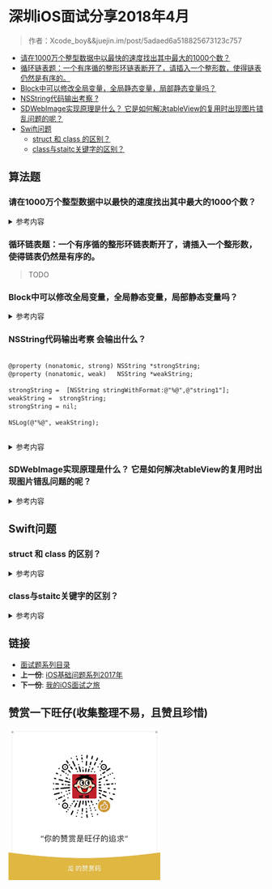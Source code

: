 # 深圳iOS面试分享2018年4月

> 作者：Xcode_boy&&juejin.im/post/5adaed6a518825673123c757

-   [请在1000万个整型数据中以最快的速度找出其中最大的1000个数？](#请在1000万个整型数据中以最快的速度找出其中最大的1000个数)
-   [循环链表题：一个有序循的整形环链表断开了，请插入一个整形数，使得链表仍然是有序的。](#循环链表题一个有序循的整形环链表断开了请插入一个整形数使得链表仍然是有序的)
-   [Block中可以修改全局变量，全局静态变量，局部静态变量吗？](#block中可以修改全局变量全局静态变量局部静态变量吗)
-   [NSString代码输出考察 ?](#nsstring代码输出考察)
-   [SDWebImage实现原理是什么？
    它是如何解决tableView的复用时出现图片错乱问题的呢？](#sdwebimage实现原理是什么-它是如何解决tableview的复用时出现图片错乱问题的呢)
-   [Swift问题](#swift问题)
	-   [struct 和 class 的区别？](#struct-和-class-的区别)
	-   [class与staitc关键字的区别？](#class与staitc关键字的区别)

## 算法题

### 请在1000万个整型数据中以最快的速度找出其中最大的1000个数？
<details>
<summary> 参考内容 </summary>

> 这是一个经常被问到的问题，百度网上解法也很多。这里仅提供基本思路，供参考：

- 把1000万的整型平均分到合适n个文件中，分别对每一份文件找出前1000个最大的数，最后对每份文件前1000数据用常规算法合并即可。
- 那么，如何从每一份文件中找出前1000个最大的数呢？
- **先取文件中前1000个数放到数组中，并排好序（假设升序），之后从文件中读取下一个数与数组第一个数比较，如果比数组中第一个数大，则替换数组第一个数，并重新排序，之后再取下一个数进行下轮比较即可。**

</details>

### 循环链表题：一个有序循的整形环链表断开了，请插入一个整形数，使得链表仍然是有序的。

> TODO

### Block中可以修改全局变量，全局静态变量，局部静态变量吗？

<details>
<summary> 参考内容 </summary>

> 修饰符所有权一同捕获

- 参考链接 [深入研究Block捕获外部变量和__block实现原理](https://www.jianshu.com/p/ee9756f3d5f6)
	- 全局变量和静态全局变量的值改变，以及它们被Block捕获进去，因为是全局的，作用域很广
	- 静态变量和自动变量，被Block从外面捕获进来，成为__main_block_impl_0这个结构体的成员变量
	- 自动变量是以值传递方式传递到Block的构造函数里面去的。Block只捕获Block中会用到的变量。由于只捕获了自动变量的值，并非内存地址，所以Block内部不能改变自动变量的值。
	- Block捕获的外部变量可以**改变值的是静态变量，静态全局变量，全局变量**

</details>

### NSString代码输出考察 会输出什么？ 

```objc

@property (nonatomic, strong) NSString *strongString;
@property (nonatomic, weak)   NSString *weakString;
	
strongString =  [NSString stringWithFormat:@"%@",@"string1"];
weakString =  strongString;
strongString = nil;
	
NSLog(@"%@", weakString);
	
```

<details>
<summary> 参考内容 </summary>

- NSString的问题，这个跟retainCount没什么太大的关系 
- **首先，stringWithFormat方法创建的字符串是autorelease的，本身就会延迟释放，直接跟log的话肯定不会输出null，如果你写个button做触发，放在方法外作log的话，才会打印出null**
	- 在64位环境下，苹果对NSString做了优化，细节不说，具体表现是，当非字面值常量的数字，英文字母字符串的长度小于等于 9 的时候会自动成为 NSTaggedPointerString 类型，如果有中文或其他特殊符号存在的话则会直接成为__NSCFString 类型。而NSTaggedPointerString是个常量释放不掉的.
	- 最后，如果是使用@""或者initWithString:@""的方式创建的字符串，会被转换成__NSCFConstantString,也是个常量，释放不掉不会输出null

</details>

### SDWebImage实现原理是什么？ 它是如何解决tableView的复用时出现图片错乱问题的呢？
<details>
<summary> 参考内容 </summary>

- 解决tableView复用错乱问题：每次都会调UIImageView+WebCache文件中的 [self sd_cancelCurrentImageLoad];
- [原理解释参考](https://www.jianshu.com/p/13c0cdc7987e)
	- SDWebImageDownloader  
	- 图片的下载操作放在一个NSOperationQueue并发操作队列中，队列默认最大并发数是6
	- 每个图片对应一些回调（下载进度，完成回调等），回调信息会存在downloader的URLCallbacks（一个字典，key是url地址，value是图片下载回调数组）中，URLCallbacks可能被多个线程访问，所以downloader把下载任务放在一个barrierQueue中，并设置屏障保证同一时间只有一个线程访问URLCallbacks。，在创建回调URLCallbacks的block中创建了一个NSOperation并添加到NSOperationQueue中
	- 下载的核心是利用NSURLSession加载数据，每个图片的下载都有一个operation操作来完成，并将这些操作放到一个操作队列中，这样可以实现图片的并发下载。
	- 内存缓存的处理由NSCache对象实现，NSCache类似一个集合的容器，它存储key-value对，类似于nsdictionary类，我们通常使用缓存来临时存储短时间使用但创建昂贵的对象，重用这些对象可以优化新能，同时这些对象对于程序来说不是紧要的，如果内存紧张就会自动释放。
	- 先在内存中放置一份缓存，如果需要缓存到磁盘，将磁盘缓存操作作为一个task放到串行队列中处理，会先检查图片格式是jpeg还是png，将其转换为响应的图片数据，最后吧数据写入磁盘中（文件名是对key值做MD5后的串）。

</details>

## Swift问题

### struct 和 class 的区别？

<details>
<summary> 参考内容 </summary>
-  类可以继承，结构体不可以

-  可以让一个类的实例来反初始化，释放存储空间，结构体做不到

-  类的对象是引用类型，而结构体是值类型。所以类的赋值是传递引用 ，结构体则是传值。

</details>


### class与staitc关键字的区别？
<details>
<summary> 参考内容 </summary>

- static 可以在类、结构体、或者枚举中使用。而 class 只能在类中使用。
-  static 可以修饰存储属性，static 修饰的存储属性称为静态变量(常量)。而 class 不能修饰存储属性。
-  static 修饰的计算属性不能被重写。而 class 修饰的可以被重写。
-  static 修饰的静态方法不能被重写。而 class 修饰的类方法可以被重写。
-  class 修饰的计算属性被重写时，可以使用 static 让其变为静态属性。
-  class 修饰的类方法被重写时，可以使用 static 让方法变为静态方法。

</details>

## 链接

- [面试题系列目录](../README.md)
- **上一份**: [iOS基础问题系列2017年](06iOS基础问题系列2017年.md)
- **下一份**: [我的iOS面试之旅](08字节跳动面试题：2018年4月.md)

## 赞赏一下旺仔(收集整理不易，且赞且珍惜)

</p>
<img src="../images/wechat.JPG" width="300" height="300">
</p>
